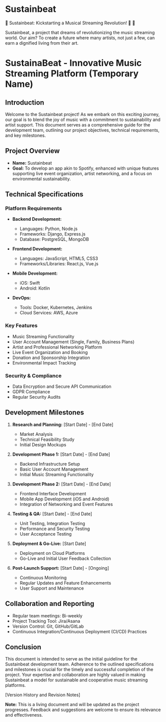 # Sustainbeat
🚀 Sustainbeat: Kickstarting a Musical Streaming Revolution! 🎵 🌟

Sustainbeat, a project that dreams of revolutionizing the music streaming world. Our aim? To create a future where many artists, not just a few, can earn a dignified living from their art.

# SustainaBeat - Innovative Music Streaming Platform (Temporary Name)

## Introduction

Welcome to the Sustainbeat project! As we embark on this exciting journey, our goal is to blend the joy of music with a commitment to sustainability and artist support. This document serves as a comprehensive guide for the development team, outlining our project objectives, technical requirements, and key milestones.

## Project Overview

- **Name:** Sustainbeat
- **Goal:** To develop an app akin to Spotify, enhanced with unique features supporting live event organization, artist networking, and a focus on environmental sustainability.

## Technical Specifications

### Platform Requirements

- **Backend Development:**
  - Languages: Python, Node.js
  - Frameworks: Django, Express.js
  - Database: PostgreSQL, MongoDB

- **Frontend Development:**
  - Languages: JavaScript, HTML5, CSS3
  - Frameworks/Libraries: React.js, Vue.js

- **Mobile Development:**
  - iOS: Swift
  - Android: Kotlin

- **DevOps:**
  - Tools: Docker, Kubernetes, Jenkins
  - Cloud Services: AWS, Azure

### Key Features

- Music Streaming Functionality
- User Account Management (Single, Family, Business Plans)
- Artist and Professional Networking Platform
- Live Event Organization and Booking
- Donation and Sponsorship Integration
- Environmental Impact Tracking

### Security & Compliance

- Data Encryption and Secure API Communication
- GDPR Compliance
- Regular Security Audits

## Development Milestones

1. **Research and Planning:** [Start Date] - [End Date]
   - Market Analysis
   - Technical Feasibility Study
   - Initial Design Mockups

2. **Development Phase 1:** [Start Date] - [End Date]
   - Backend Infrastructure Setup
   - Basic User Account Management
   - Initial Music Streaming Functionality

3. **Development Phase 2:** [Start Date] - [End Date]
   - Frontend Interface Development
   - Mobile App Development (iOS and Android)
   - Integration of Networking and Event Features

4. **Testing & QA:** [Start Date] - [End Date]
   - Unit Testing, Integration Testing
   - Performance and Security Testing
   - User Acceptance Testing

5. **Deployment & Go-Live:** [Start Date]
   - Deployment on Cloud Platforms
   - Go-Live and Initial User Feedback Collection

6. **Post-Launch Support:** [Start Date] - [Ongoing]
   - Continuous Monitoring
   - Regular Updates and Feature Enhancements
   - User Support and Maintenance

## Collaboration and Reporting

- Regular team meetings: Bi-weekly
- Project Tracking Tool: Jira/Asana
- Version Control: Git, GitHub/GitLab
- Continuous Integration/Continuous Deployment (CI/CD) Practices

## Conclusion

This document is intended to serve as the initial guideline for the Sustainbeat development team. Adherence to the outlined specifications and milestones is crucial for the timely and successful completion of the project. Your expertise and collaboration are highly valued in making Sustainbeat a model for sustainable and cooperative music streaming platforms.



[Version History and Revision Notes]

**Note:** This is a living document and will be updated as the project progresses. Feedback and suggestions are welcome to ensure its relevance and effectiveness.
